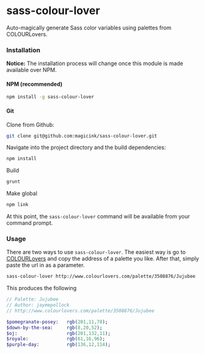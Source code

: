 # sass-colour-lover

Auto-magically generate Sass color variables using palettes from COLOURLovers.

### Installation

**Notice:** The installation process will change once this module is made available over NPM.

#### NPM (recommended)

``` bash
npm install -g sass-colour-lover
```

#### Git

Clone from Github:

``` bash
git clone git@github.com:magicink/sass-colour-lover.git
```

Navigate into the project directory and the build dependencies:

```bash
npm install
```

Build

``` bash
grunt
```

Make global

``` bash
npm link
```

At this point, the `sass-colour-lover` command will be available from your command prompt.

### Usage

There are two ways to use `sass-colour-lover`. The easiest way is go to [COLOURLovers][cl] and copy the address of a palette you like. After that, simply paste the url in as a parameter.

``` bash
sass-colour-lover http://www.colourlovers.com/palette/3508876/Jujubee
```

This produces the following

``` sass
// Palette: Jujubee
// Author: jaymepollock
// http://www.colourlovers.com/palette/3508876/Jujubee

$pomegranate-posey:   rgb(201,11,78);
$down-by-the-sea:     rgb(8,20,52);
$oj:                  rgb(201,132,11);
$royale:              rgb(61,16,96);
$purple-day:          rgb(136,12,114);
```

[cl]: http://www.colourlovers.com